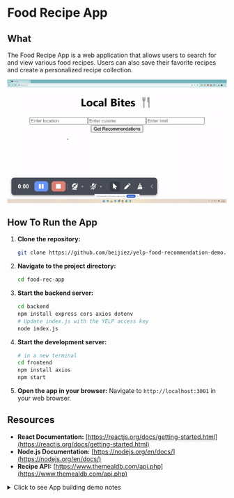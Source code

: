 # Food Recipe App

## What
The Food Recipe App is a web application that allows users to search for and view various food recipes. Users can also save their favorite recipes and create a personalized recipe collection.

![Demo gif](./assets/yelp-food-rec.gif)

## How To Run the App
1. **Clone the repository:**
    ```bash
    git clone https://github.com/beijiez/yelp-food-recommendation-demo.git
    ```
2. **Navigate to the project directory:**
    ```bash
    cd food-rec-app
    ```
3. **Start the backend server:**
    ```bash
    cd backend
    npm install express cors axios dotenv
    # Update index.js with the YELP access key
    node index.js
    ```
4. **Start the development server:**
    ```bash
    # in a new terminal
    cd frontend
    npm install axios
    npm start
    ```
5. **Open the app in your browser:**
    Navigate to `http://localhost:3001` in your web browser.

## Resources
- **React Documentation:** [https://reactjs.org/docs/getting-started.html](https://reactjs.org/docs/getting-started.html)
- **Node.js Documentation:** [https://nodejs.org/en/docs/](https://nodejs.org/en/docs/)
- **Recipe API:** [https://www.themealdb.com/api.php](https://www.themealdb.com/api.php)

<details>
  <summary>Click to see App building demo notes</summary>
## Demo notes: HowTo Setup from scratch

```bash
# Make project directory
mkdir client server
```

```bash
cd server
npm install express cors axios dotenv
touch index.js
# edit index.js, use copilot to "Generate a API to call GET on yelp business API to retrieve a list of restaurants given input of 
# location, cuisine, and limit. Show restaurant name, rating, price, and url. Make sure to handle CORS"
node index.js
```

```bash
# Open new terminal
cd client
npx create-react-app .
# In index.js, comment out two reportWebVitals() and 
#   import reportWebVitals from './reportWebVitals';
npm install axios
# edit App.js, use copilot to "generate a form that takes in location, cuisine, and limit
# make sure it gets from the server api /restaurants and serving port 3000
# Restaurant output should have name, rating, price ($), and url"
npm start
Y
```

```bash
# Demo the app
# if times allows, update css using copilot
# Ask for questions, feedback, and suggestions
# "push to git", pass to James
```

```bash
# Bejie explain requirements to James
# "Now we will swap roles, I will be the customer, while James will add more features to the app"
# "I want validation added to the app such that if the user tries to submit while leaving cuisine, location, or limit empty, an error shows that they're missing it."
```
```bash
cd server
# select 'validator.js'
# prompt: "Create a validator class that satisfies the requirements: cuisine, location, and limit are required. limit must be an integer. Then, show me how to integrate it into my server code."
```
```bash
cd client
# select 'App.js'
# prompt: "Modify this code to surface the error message from the server side validator at the bottom of the page and in red text."
# demonstrate changes in app
cd server 
npm i
node index.js
cd ../client
npm i
npm start
```
```bash
cd server
# select 'tests/validator.test.js'
# prompt: "Generate some unit tests for the Validator class."
npm i jest --save-dev
add npm test script to package.json
"scripts": {
    "test": "jest"
}
npm test
```
```bash
# select 'validator.js'
# break it (remove an 'if' block) & re-run tests
# prompt: "My tests are failing. How should I fix my code?"
npm test
# Now our tests are all passing again
```
```bash
# "Great! Can we talk about how we would deploy this app to the cloud? Perhaps with a Terraform template? Can you help me with that?"
# Go to Copilot Edits, select files
# prompt: "Generate terraform that uses the Azure provider to deploy this project as a webapp, and show me what commands i would run to execute the terraform, bundle my app, and deploy to those Azure resources"
```
```bash
Bejie: "Now let's add a README so others know how it works."
# create README
# try autocomplete with copilot (fails)
# try generating README with project file context (success)
```

</details>